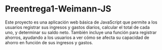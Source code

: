 # Preentrega1-Weimann-JS
Este proyecto es una aplicación web básica de JavaScript que permite a los usuarios registrar sus ingresos y gastos diarios, calcular el total de cada uno, y determinar su saldo neto. También incluye una función para registrar ahorros, ayudando a los usuarios a ver cómo se afecta su capacidad de ahorro en función de sus ingresos y gastos.
